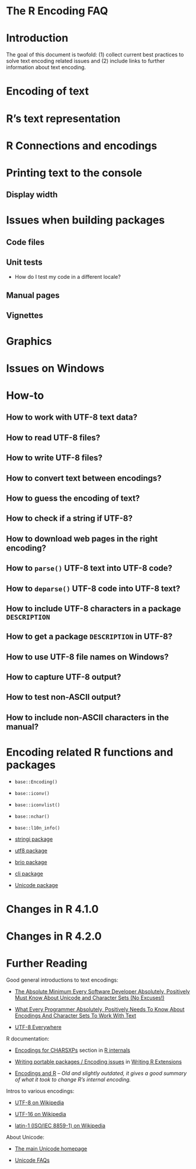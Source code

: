 The R Encoding FAQ
================

# Introduction

The goal of this document is twofold: (1) collect current best practices
to solve text encoding related issues and (2) include links to further
information about text encoding.

# Encoding of text

# R’s text representation

# R Connections and encodings

# Printing text to the console

## Display width

# Issues when building packages

## Code files

## Unit tests

-   How do I test my code in a different locale?

## Manual pages

## Vignettes

# Graphics

# Issues on Windows

# How-to

## How to work with UTF-8 text data?

## How to read UTF-8 files?

## How to write UTF-8 files?

## How to convert text between encodings?

## How to guess the encoding of text?

## How to check if a string if UTF-8?

## How to download web pages in the right encoding?

## How to `parse()` UTF-8 text into UTF-8 code?

## How to `deparse()` UTF-8 code into UTF-8 text?

## How to include UTF-8 characters in a package `DESCRIPTION`

## How to get a package `DESCRIPTION` in UTF-8?

## How to use UTF-8 file names on Windows?

## How to capture UTF-8 output?

## How to test non-ASCII output?

## How to include non-ASCII characters in the manual?

# Encoding related R functions and packages

-   `base::Encoding()`

-   `base::iconv()`

-   `base::iconvlist()`

-   `base::nchar()`

-   `base::l10n_info()`

-   [stringi package](https://cran.rstudio.com/web/packages/stringi/)

-   [utf8 package](https://cran.rstudio.com/web/packages/utf8)

-   [brio package](https://cran.rstudio.com/web/packages/brio)

-   [cli package](https://cran.rstudio.com/web/packages/cli/)

-   [Unicode package](https://cran.rstudio.com/web/packages/Unicode)

# Changes in R 4.1.0

# Changes in R 4.2.0

# Further Reading

Good general introductions to text encodings:

-   [The Absolute Minimum Every Software Developer Absolutely,
    Positively Must Know About Unicode and Character Sets (No
    Excuses!)](https://www.joelonsoftware.com/2003/10/08/the-absolute-minimum-every-software-developer-absolutely-positively-must-know-about-unicode-and-character-sets-no-excuses/)

-   [What Every Programmer Absolutely, Positively Needs To Know About
    Encodings And Character Sets To Work With
    Text](https://kunststube.net/encoding/)

-   [UTF-8 Everywhere](http://utf8everywhere.org)

R documentation:

-   [Encodings for
    CHARSXPs](https://cran.r-project.org/doc/manuals/r-devel/R-ints.html#Encodings-for-CHARSXPs)
    section in [R
    internals](https://cran.r-project.org/doc/manuals/r-devel/R-ints.html)

-   [Writing portable packages / Encoding
    issues](https://cran.r-project.org/doc/manuals/R-exts.html#Encoding-issues)
    in [Writing R
    Extensions](https://cran.r-project.org/doc/manuals/R-exts.html)

-   [Encodings and
    R](https://developer.r-project.org/Encodings_and_R.html) – *Old and
    slightly outdated, it gives a good summary of what it took to change
    R’s internal encoding.*

Intros to various encodings:

-   [UTF-8 on Wikipedia](https://en.wikipedia.org/wiki/UTF-8)

-   [UTF-16 on Wikipedia](https://en.wikipedia.org/wiki/UTF-16)

-   [latin-1 (ISO/IEC 8859-1) on
    Wikipedia](https://en.wikipedia.org/wiki/ISO/IEC_8859-1)

About Unicode:

-   [The main Unicode homepage](https://home.unicode.org/)

-   [Unicode FAQs](https://unicode.org/faq/)
